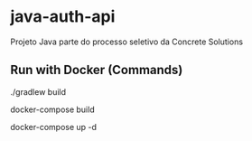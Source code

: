 # java-auth-api
Projeto Java parte do processo seletivo da Concrete Solutions

## Run with Docker (Commands)

./gradlew build

docker-compose build

docker-compose up -d
